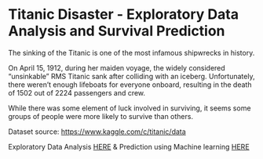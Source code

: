 # Titanic Disaster - Exploratory Data Analysis and Survival Prediction

The sinking of the Titanic is one of the most infamous shipwrecks in history.

On April 15, 1912, during her maiden voyage, the widely considered “unsinkable” RMS Titanic sank after colliding with an iceberg. Unfortunately, there weren’t enough lifeboats for everyone onboard, resulting in the death of 1502 out of 2224 passengers and crew.

While there was some element of luck involved in surviving, it seems some groups of people were more likely to survive than others.

Dataset source: https://www.kaggle.com/c/titanic/data


Exploratory Data Analysis [HERE](https://github.com/niekvanderzwaag/Titanic/blob/main/Titanic%20EDA.ipynb)
 & Prediction using Machine learning [HERE](https://github.com/niekvanderzwaag/Titanic/blob/main/titanic-advanced-feature-engineering.ipynb)
